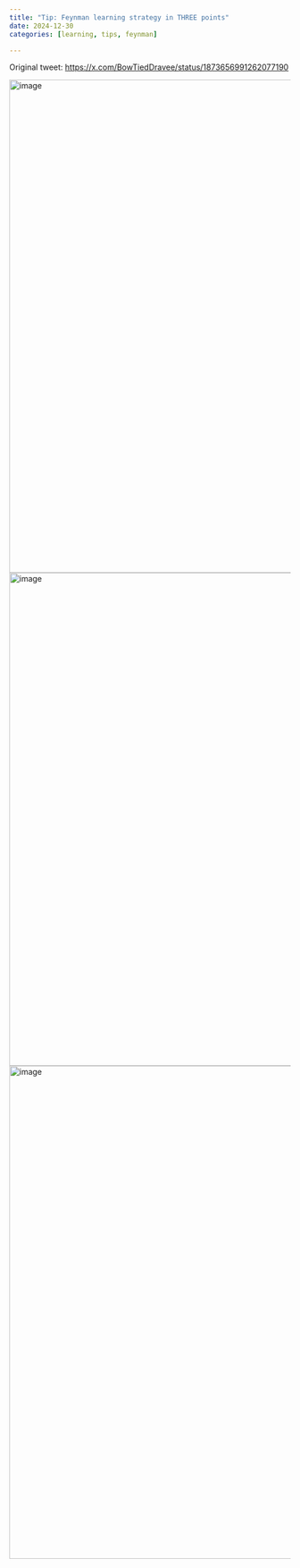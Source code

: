 ```yaml
---
title: "Tip: Feynman learning strategy in THREE points"
date: 2024-12-30
categories: [learning, tips, feynman]

---
```


Original tweet: https://x.com/BowTiedDravee/status/1873656991262077190

<img width="883" alt="image" src="https://github.com/user-attachments/assets/a4c9b435-4e2e-4c72-9ff9-adf7b9320c55" />

<img width="883" alt="image" src="https://github.com/user-attachments/assets/fc8bbe6d-f23c-4306-9940-e3cd70d3b45f" />

<img width="883" alt="image" src="https://github.com/user-attachments/assets/120c6f3b-21da-4075-a620-f0e7798c181f" />
